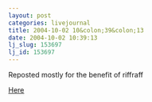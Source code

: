 ```yaml
---
layout: post
categories: livejournal
title: 2004-10-02 10&colon;39&colon;13
date: 2004-10-02 10:39:13
lj_slug: 153697
lj_id: 153697
---
```

Reposted mostly for the benefit of riffraff  



[Here](http://sihf.flowgo.com/index.cfm?action=view&content_id=5809&page=3&source=sept)
